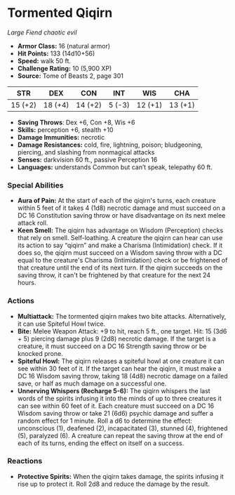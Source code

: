 # Tormented Qiqirn

*Large* *Fiend* *chaotic evil*

- **Armor Class:** 16 (natural armor)
- **Hit Points:** 133 (14d10+56)
- **Speed:** walk 50 ft.
- **Challenge Rating:** 10 (5,900 XP)
- **Source:** Tome of Beasts 2, page 301

| STR | DEX | CON | INT | WIS | CHA |
| --- | --- | --- | --- | --- | --- |
| 15 (+2) | 18 (+4) | 14 (+2) | 5 (-3) | 12 (+1) | 13 (+1) |

- **Saving Throws**: Dex +6, Con +8, Wis +6
- **Skills:** perception +6, stealth +10
- **Damage Immunities:** necrotic
- **Damage Resistances:** cold, fire, lightning, poison; bludgeoning, piercing, and slashing from nonmagical attacks
- **Senses:** darkvision 60 ft., passive Perception 16
- **Languages:** understands Common but can’t speak, telepathy 60 ft.

### Special Abilities

- **Aura of Pain:** At the start of each of the qiqirn's turns, each creature within 5 feet of it takes 4 (1d8) necrotic damage and must succeed on a DC 16 Constitution saving throw or have disadvantage on its next melee attack roll.
- **Keen Smell:** The qiqirn has advantage on Wisdom (Perception) checks that rely on smell. Self-loathing. A creature the qiqirn can hear can use its action to say “qiqirn” and make a Charisma (Intimidation) check. If it does so, the qiqirn must succeed on a Wisdom saving throw with a DC equal to the creature's Charisma (Intimidation) check or be frightened of that creature until the end of its next turn. If the qiqirn succeeds on the saving throw, it can't be frightened by that creature for the next 24 hours.

### Actions

- **Multiattack:** The tormented qiqirn makes two bite attacks. Alternatively, it can use Spiteful Howl twice.
- **Bite:** Melee Weapon Attack: +9 to hit, reach 5 ft., one target. Hit: 15 (3d6 + 5) piercing damage plus 9 (2d8) necrotic damage. If the target is a creature, it must succeed on a DC 16 Strength saving throw or be knocked prone.
- **Spiteful Howl:** The qiqirn releases a spiteful howl at one creature it can see within 30 feet of it. If the target can hear the qiqirn, it must make a DC 16 Wisdom saving throw, taking 18 (4d8) necrotic damage on a failed save, or half as much damage on a successful one.
- **Unnerving Whispers (Recharge 5-6):** The qiqirn whispers the last words of the spirits infusing it into the minds of up to three creatures it can see within 60 feet of it. Each creature must succeed on a DC 16 Wisdom saving throw or take 21 (6d6) psychic damage and suffer a random effect for 1 minute. Roll a d6 to determine the effect: unconscious (1), deafened (2), incapacitated (3), stunned (4), frightened (5), paralyzed (6). A creature can repeat the saving throw at the end of each of its turns, ending the effect on itself on a success.

### Reactions

- **Protective Spirits:** When the qiqirn takes damage, the spirits infusing it rise up to protect it. Roll 2d8 and reduce the damage by the result.


